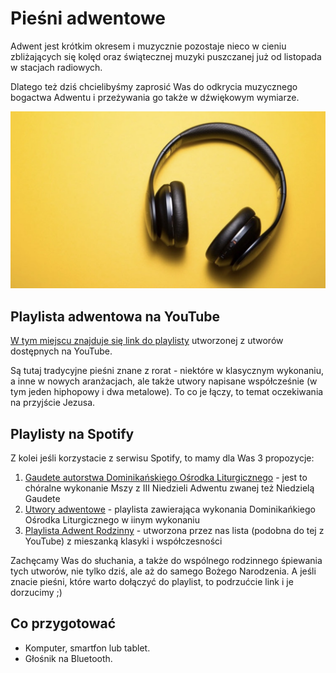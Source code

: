 # Pieśni adwentowe

Adwent jest krótkim okresem i muzycznie pozostaje nieco w cieniu zbliżających się kolęd oraz świątecznej muzyki puszczanej już od listopada w stacjach radiowych.

Dlatego też dziś chcielibyśmy zaprosić Was do odkrycia muzycznego bogactwa Adwentu i przeżywania go także w dźwiękowym wymiarze.

![Słuchawki](/img/2020-12-02.jpg)

## Playlista adwentowa na YouTube

[W tym miejscu znajduje się link do playlisty](https://www.youtube.com/playlist?list=PLbGRr2MBiEmR3awJJ8ZCfVLQedhcxH8La) utworzonej z utworów dostępnych na YouTube.

Są tutaj tradycyjne pieśni znane z rorat - niektóre w klasycznym wykonaniu, a inne w nowych aranżacjach, ale także utwory napisane współcześnie (w tym jeden hiphopowy i dwa metalowe). To co je łączy, to temat oczekiwania na przyjście Jezusa.

## Playlisty na Spotify

Z kolei jeśli korzystacie z serwisu Spotify, to mamy dla Was 3 propozycje:

1. [Gaudete autorstwa Dominikańskiego Ośrodka Liturgicznego](https://open.spotify.com/album/2dNavIDJtRAo64UEbIUhys) - jest to chóralne wykonanie Mszy z III Niedzieli Adwentu zwanej też Niedzielą Gaudete
2. [Utwory adwentowe](https://open.spotify.com/playlist/4MnzsjV740PS541Hxf8a6R) - playlista zawierająca wykonania Dominikańkiego Ośrodka Liturgicznego w iinym wykonaniu
3. [Playlista Adwent Rodzinny](https://open.spotify.com/playlist/5V0PLDI2N0k3bzdiimWx7X) - utworzona przez nas lista (podobna do tej z YouTube) z mieszanką klasyki i współczesności

Zachęcamy Was do słuchania, a także do wspólnego rodzinnego śpiewania tych utworów, nie tylko dziś, ale aż do samego Bożego Narodzenia. A jeśli znacie pieśni, które warto dołączyć do playlist, to podrzućcie link i je dorzucimy ;)

## Co przygotować

- Komputer, smartfon lub tablet.
- Głośnik na Bluetooth.